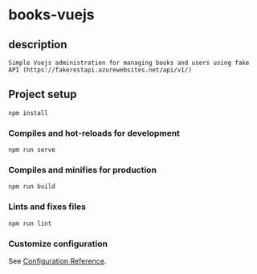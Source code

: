 # books-vuejs

## description
```
Simple Vuejs administration for managing books and users using fake API (https://fakerestapi.azurewebsites.net/api/v1/)
```
## Project setup
```
npm install
```

### Compiles and hot-reloads for development
```
npm run serve
```

### Compiles and minifies for production
```
npm run build
```

### Lints and fixes files
```
npm run lint
```

### Customize configuration
See [Configuration Reference](https://cli.vuejs.org/config/).
